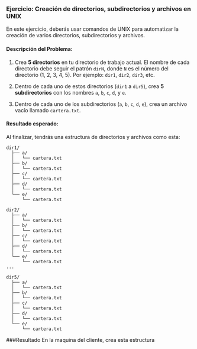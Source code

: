 ### Ejercicio: Creación de directorios, subdirectorios y archivos en UNIX

En este ejercicio, deberás usar comandos de UNIX para automatizar la creación de varios directorios, subdirectorios y archivos.

#### Descripción del Problema:

1. Crea **5 directorios** en tu directorio de trabajo actual. El nombre de cada directorio debe seguir el patrón `dirN`, donde `N` es el número del directorio (1, 2, 3, 4, 5). Por ejemplo: `dir1`, `dir2`, `dir3`, etc.

2. Dentro de cada uno de estos directorios (`dir1` a `dir5`), crea **5 subdirectorios** con los nombres `a`, `b`, `c`, `d`, y `e`.

3. Dentro de cada uno de los subdirectorios (`a`, `b`, `c`, `d`, `e`), crea un archivo vacío llamado `cartera.txt`.

#### Resultado esperado:

Al finalizar, tendrás una estructura de directorios y archivos como esta:

```
dir1/
  ├── a/
  │   └── cartera.txt
  ├── b/
  │   └── cartera.txt
  ├── c/
  │   └── cartera.txt
  ├── d/
  │   └── cartera.txt
  └── e/
      └── cartera.txt

dir2/
  ├── a/
  │   └── cartera.txt
  ├── b/
  │   └── cartera.txt
  ├── c/
  │   └── cartera.txt
  ├── d/
  │   └── cartera.txt
  └── e/
      └── cartera.txt
...

dir5/
  ├── a/
  │   └── cartera.txt
  ├── b/
  │   └── cartera.txt
  ├── c/
  │   └── cartera.txt
  ├── d/
  │   └── cartera.txt
  └── e/
      └── cartera.txt
```

###Resultado 
En la maquina del cliente, crea esta estructura
